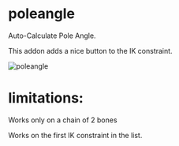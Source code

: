 # poleangle
Auto-Calculate Pole Angle.

This addon adds a nice button to the IK constraint.

![poleangle](https://user-images.githubusercontent.com/44336181/132099352-0857b7f6-c0ea-4484-9b97-2d322839acf9.png)


# limitations:
Works only on a chain of 2 bones

Works on the first IK constraint in the list.

